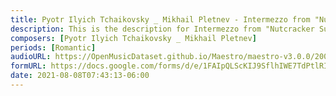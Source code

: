 ```yaml
---
title: Pyotr Ilyich Tchaikovsky _ Mikhail Pletnev - Intermezzo from "Nutcracker Suite" (1)
description: This is the description for Intermezzo from "Nutcracker Suite" by Pyotr Ilyich Tchaikovsky _ Mikhail Pletnev
composers: [Pyotr Ilyich Tchaikovsky _ Mikhail Pletnev]
periods: [Romantic]
audioURL: https://OpenMusicDataset.github.io/Maestro/maestro-v3.0.0/2008/MIDI-Unprocessed_02_R2_2008_01-05_ORIG_MID--AUDIO_02_R2_2008_wav--3.midi
formURL: https://docs.google.com/forms/d/e/1FAIpQLScKIJ9SflhIWE7TdPtlRIqkm8poVCxd3KDv9Wcq46H6gKu2Fg/viewform
date: 2021-08-08T07:43:13-06:00
---
```

